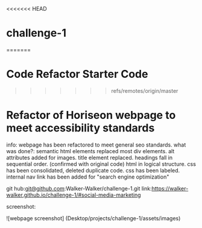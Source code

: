 <<<<<<< HEAD
# challenge-1
=======
# Code Refactor Starter Code
>>>>>>> refs/remotes/origin/master

# Refactor of Horiseon webpage to meet accessibility standards
info: webpage has been refactored to meet general seo standards. 
what was done?: semantic html elements replaced most div elements.
                alt attributes added for images.
                title element replaced.
                headings fall in sequential order. (confirmed with original code)
                html in logical structure.
                css has been consolidated, deleted duplicate code. 
                css has been labeled. 
                internal nav link has been added for "search engine optimization"

git hub:git@github.com:Walker-Walker/challenge-1.git
link:https://walker-walker.github.io/challenge-1/#social-media-marketing


screenshot:

![webpage screenshot] (Desktop/projects/challenge-1/assets/images)















